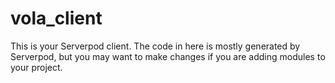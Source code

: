# vola_client

This is your Serverpod client. The code in here is mostly generated by
Serverpod, but you may want to make changes if you are adding modules to your
project.
